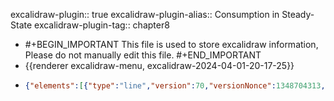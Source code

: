 excalidraw-plugin:: true
excalidraw-plugin-alias:: Consumption in Steady-State
excalidraw-plugin-tag:: chapter8

- #+BEGIN_IMPORTANT
  This file is used to store excalidraw information, Please do not manually edit this file.
  #+END_IMPORTANT
- {{renderer excalidraw-menu, excalidraw-2024-04-01-20-17-25}}
- ```json
  {"elements":[{"type":"line","version":70,"versionNonce":1348704313,"isDeleted":false,"id":"AHTMXU9wkUSZvyQfwAL8w","fillStyle":"solid","strokeWidth":2,"strokeStyle":"solid","roughness":1,"opacity":100,"angle":0,"x":333.8558619160205,"y":105.6893327573687,"strokeColor":"#1e1e1e","backgroundColor":"transparent","width":0,"height":440.9593963623047,"seed":2123977399,"groupIds":[],"frameId":null,"roundness":{"type":2},"boundElements":[],"updated":1711995450706,"link":null,"locked":false,"startBinding":null,"endBinding":null,"lastCommittedPoint":null,"startArrowhead":null,"endArrowhead":null,"points":[[0,0],[0,440.9593963623047]]},{"type":"line","version":134,"versionNonce":479602969,"isDeleted":false,"id":"IwZnLcl4Ya2UswN72DUsK","fillStyle":"solid","strokeWidth":2,"strokeStyle":"solid","roughness":1,"opacity":100,"angle":0,"x":332.3082544941455,"y":548.0216539243609,"strokeColor":"#1e1e1e","backgroundColor":"transparent","width":542.4699401855469,"height":0,"seed":191620055,"groupIds":[],"frameId":null,"roundness":{"type":2},"boundElements":[],"updated":1711995450706,"link":null,"locked":false,"startBinding":null,"endBinding":null,"lastCommittedPoint":null,"startArrowhead":null,"endArrowhead":null,"points":[[0,0],[542.4699401855469,0]]},{"id":"PtVofwHeC_MAQRMRKcDS9","type":"text","x":830.8388671875,"y":570.8400382995605,"width":211.979736328125,"height":50,"angle":0,"strokeColor":"#1e1e1e","backgroundColor":"transparent","fillStyle":"solid","strokeWidth":2,"strokeStyle":"solid","roughness":1,"opacity":100,"groupIds":[],"frameId":null,"roundness":null,"seed":373997367,"version":86,"versionNonce":863800599,"isDeleted":false,"boundElements":null,"updated":1711995491561,"link":null,"locked":false,"text":"Steady-state capital\nper worker, k*","fontSize":20,"fontFamily":1,"textAlign":"left","verticalAlign":"top","baseline":42,"containerId":null,"originalText":"Steady-state capital\nper worker, k*","lineHeight":1.25},{"id":"1Ca_ZNkZ6fooZFC12n-mW","type":"text","x":182.45570373535156,"y":73.50069808959961,"width":134.4598388671875,"height":75,"angle":0,"strokeColor":"#1e1e1e","backgroundColor":"transparent","fillStyle":"solid","strokeWidth":2,"strokeStyle":"solid","roughness":1,"opacity":100,"groupIds":[],"frameId":null,"roundness":null,"seed":787804279,"version":62,"versionNonce":128138071,"isDeleted":false,"boundElements":null,"updated":1711995510894,"link":null,"locked":false,"text":"Steady-state\noutput and \ndepreciation","fontSize":20,"fontFamily":1,"textAlign":"left","verticalAlign":"top","baseline":67,"containerId":null,"originalText":"Steady-state\noutput and \ndepreciation","lineHeight":1.25},{"id":"2sLOosdujMmTdPMDPFXhD","type":"line","x":335.353271484375,"y":548.0097770690918,"width":524.9007568359375,"height":398.1131286621094,"angle":0,"strokeColor":"#1971c2","backgroundColor":"transparent","fillStyle":"solid","strokeWidth":2,"strokeStyle":"solid","roughness":1,"opacity":100,"groupIds":[],"frameId":null,"roundness":{"type":2},"seed":2052540087,"version":57,"versionNonce":1995216985,"isDeleted":false,"boundElements":null,"updated":1711995520596,"link":null,"locked":false,"points":[[0,0],[524.9007568359375,-398.1131286621094]],"lastCommittedPoint":null,"startBinding":null,"endBinding":null,"startArrowhead":null,"endArrowhead":null},{"id":"BFjXNPRN-cOp1Lcc1nptr","type":"text","x":880.7139892578125,"y":110.44733810424805,"width":162.45982360839844,"height":50,"angle":0,"strokeColor":"#1971c2","backgroundColor":"transparent","fillStyle":"solid","strokeWidth":2,"strokeStyle":"solid","roughness":1,"opacity":100,"groupIds":[],"frameId":null,"roundness":null,"seed":807605785,"version":52,"versionNonce":1580691577,"isDeleted":false,"boundElements":null,"updated":1711995548712,"link":null,"locked":false,"text":"Steady-state\ndepreciation, δk*","fontSize":20,"fontFamily":1,"textAlign":"left","verticalAlign":"top","baseline":42,"containerId":null,"originalText":"Steady-state\ndepreciation, δk*","lineHeight":1.25},{"id":"6o2zVJWMsCJ29CUY8a9s1","type":"line","x":335.353271484375,"y":548.6437492370605,"width":555.329833984375,"height":323.30845642089844,"angle":0,"strokeColor":"#f08c00","backgroundColor":"transparent","fillStyle":"solid","strokeWidth":2,"strokeStyle":"solid","roughness":1,"opacity":100,"groupIds":[],"frameId":null,"roundness":{"type":2},"seed":577660473,"version":295,"versionNonce":377617049,"isDeleted":false,"boundElements":null,"updated":1711995588498,"link":null,"locked":false,"points":[[0,0],[161.02029418945312,-224.41412353515625],[555.329833984375,-323.30845642089844]],"lastCommittedPoint":null,"startBinding":null,"endBinding":null,"startArrowhead":null,"endArrowhead":null},{"id":"kH06KhyI-vlN9VpN6nlZz","type":"text","x":919.6339111328125,"y":226.0012321472168,"width":134.4598388671875,"height":50,"angle":0,"strokeColor":"#f08c00","backgroundColor":"transparent","fillStyle":"solid","strokeWidth":2,"strokeStyle":"solid","roughness":1,"opacity":100,"groupIds":[],"frameId":null,"roundness":null,"seed":1313904953,"version":29,"versionNonce":1422423353,"isDeleted":false,"boundElements":null,"updated":1711995591176,"link":null,"locked":false,"text":"Steady-state\noutput, f(k*)","fontSize":20,"fontFamily":1,"textAlign":"left","verticalAlign":"top","baseline":42,"containerId":null,"originalText":"Steady-state\noutput, f(k*)","lineHeight":1.25},{"id":"tlKyCah-Vcm_v35DNlzIv","type":"text","x":356.8516540527344,"y":49.6522331237793,"width":472.97943115234375,"height":50,"angle":0,"strokeColor":"#2f9e44","backgroundColor":"transparent","fillStyle":"solid","strokeWidth":2,"strokeStyle":"solid","roughness":1,"opacity":100,"groupIds":[],"frameId":null,"roundness":null,"seed":346737943,"version":177,"versionNonce":1248145529,"isDeleted":false,"boundElements":null,"updated":1711995631646,"link":null,"locked":false,"text":"Note: Since we are operating in a steady-state\n      depreciation = investment.","fontSize":20,"fontFamily":1,"textAlign":"left","verticalAlign":"top","baseline":42,"containerId":null,"originalText":"Note: Since we are operating in a steady-state\n      depreciation = investment.","lineHeight":1.25},{"id":"SDOhvyFbvbnIsHhiaQXyR","type":"line","x":488.766357421875,"y":328.66718673706055,"width":5.684341886080802e-14,"height":218.70864868164062,"angle":0,"strokeColor":"#1e1e1e","backgroundColor":"transparent","fillStyle":"solid","strokeWidth":2,"strokeStyle":"dotted","roughness":1,"opacity":100,"groupIds":[],"frameId":null,"roundness":{"type":2},"seed":665084663,"version":98,"versionNonce":661078009,"isDeleted":false,"boundElements":null,"updated":1711995652482,"link":null,"locked":false,"points":[[0,0],[-5.684341886080802e-14,218.70864868164062]],"lastCommittedPoint":null,"startBinding":null,"endBinding":null,"startArrowhead":null,"endArrowhead":null},{"id":"LAe86XMQOroIGL8xq-VDq","type":"text","x":459.56353759765625,"y":562.6020622253418,"width":67.7999267578125,"height":25,"angle":0,"strokeColor":"#1e1e1e","backgroundColor":"transparent","fillStyle":"solid","strokeWidth":2,"strokeStyle":"dotted","roughness":1,"opacity":100,"groupIds":[],"frameId":null,"roundness":null,"seed":1720735161,"version":17,"versionNonce":1151101305,"isDeleted":false,"boundElements":null,"updated":1711995661023,"link":null,"locked":false,"text":"k* gold","fontSize":20,"fontFamily":1,"textAlign":"left","verticalAlign":"top","baseline":17,"containerId":null,"originalText":"k* gold","lineHeight":1.25},{"id":"495n02QxMdaR0_4u1mXZN","type":"arrow","x":335.9872741699219,"y":619.0108451843262,"width":143.27001953125,"height":2.535736083984375,"angle":0,"strokeColor":"#6741d9","backgroundColor":"transparent","fillStyle":"solid","strokeWidth":2,"strokeStyle":"solid","roughness":1,"opacity":100,"groupIds":[],"frameId":null,"roundness":{"type":2},"seed":1823022905,"version":51,"versionNonce":459386935,"isDeleted":false,"boundElements":null,"updated":1711995748273,"link":null,"locked":false,"points":[[0,0],[143.27001953125,-2.535736083984375]],"lastCommittedPoint":null,"startBinding":{"elementId":"3IVDe47nCeMGIaT-qR7WV","focus":-1.4715297698041105,"gap":13.82281494140625},"endBinding":null,"startArrowhead":null,"endArrowhead":"arrow"},{"id":"3IVDe47nCeMGIaT-qR7WV","type":"text","x":268.1249084472656,"y":632.8336601257324,"width":199.73977661132812,"height":50,"angle":0,"strokeColor":"#6741d9","backgroundColor":"transparent","fillStyle":"solid","strokeWidth":2,"strokeStyle":"solid","roughness":1,"opacity":100,"groupIds":[],"frameId":null,"roundness":null,"seed":1092464631,"version":112,"versionNonce":2051838295,"isDeleted":false,"boundElements":[{"id":"495n02QxMdaR0_4u1mXZN","type":"arrow"}],"updated":1711995748273,"link":null,"locked":false,"text":"increases in k*\nincrease consumption","fontSize":20,"fontFamily":1,"textAlign":"left","verticalAlign":"top","baseline":42,"containerId":null,"originalText":"increases in k*\nincrease consumption","lineHeight":1.25},{"id":"2hJsPwFQdUP-iNJSwNn40","type":"arrow","x":644.7151489257812,"y":614.5732536315918,"width":143.90396118164062,"height":2.5357666015625,"angle":0,"strokeColor":"#0c8599","backgroundColor":"transparent","fillStyle":"solid","strokeWidth":2,"strokeStyle":"solid","roughness":1,"opacity":100,"groupIds":[],"frameId":null,"roundness":{"type":2},"seed":1801850775,"version":77,"versionNonce":1671732503,"isDeleted":false,"boundElements":null,"updated":1711995749454,"link":null,"locked":false,"points":[[0,0],[-143.90396118164062,2.5357666015625]],"lastCommittedPoint":null,"startBinding":{"elementId":"F70_y-2aAWQpcrvl600Cj","focus":1.3053379257808275,"gap":9.867645263671875},"endBinding":null,"startArrowhead":null,"endArrowhead":"arrow"},{"id":"F70_y-2aAWQpcrvl600Cj","type":"text","x":549.732177734375,"y":624.4408988952637,"width":208.3397674560547,"height":50,"angle":0,"strokeColor":"#0c8599","backgroundColor":"transparent","fillStyle":"solid","strokeWidth":2,"strokeStyle":"solid","roughness":1,"opacity":100,"groupIds":[],"frameId":null,"roundness":null,"seed":1708723479,"version":87,"versionNonce":425648695,"isDeleted":false,"boundElements":[{"id":"2hJsPwFQdUP-iNJSwNn40","type":"arrow"}],"updated":1711995749454,"link":null,"locked":false,"text":"increases in k*\ndecrease consumption","fontSize":20,"fontFamily":1,"textAlign":"left","verticalAlign":"top","baseline":42,"containerId":null,"originalText":"increases in k*\ndecrease consumption","lineHeight":1.25},{"id":"-Gu3zTXRxc0dU3D0FqrnC","type":"arrow","x":502.0790710449219,"y":324.8635612755106,"width":0.633941650390625,"height":95.0906982421875,"angle":0,"strokeColor":"#1e1e1e","backgroundColor":"transparent","fillStyle":"solid","strokeWidth":2,"strokeStyle":"solid","roughness":1,"opacity":100,"groupIds":[],"frameId":null,"roundness":{"type":2},"seed":899301785,"version":49,"versionNonce":816915639,"isDeleted":false,"boundElements":null,"updated":1711995774752,"link":null,"locked":false,"points":[[0,0],[-0.633941650390625,95.0906982421875]],"lastCommittedPoint":null,"startBinding":null,"endBinding":null,"startArrowhead":"arrow","endArrowhead":"arrow"},{"id":"6IAAazHuvDcv4oUTYxD2H","type":"text","x":473.0096740722656,"y":270.7696129112528,"width":68.09992980957031,"height":25,"angle":0,"strokeColor":"#1e1e1e","backgroundColor":"transparent","fillStyle":"solid","strokeWidth":2,"strokeStyle":"solid","roughness":1,"opacity":100,"groupIds":[],"frameId":null,"roundness":null,"seed":1708827383,"version":54,"versionNonce":717014231,"isDeleted":false,"boundElements":null,"updated":1711995783019,"link":null,"locked":false,"text":"c* gold","fontSize":20,"fontFamily":1,"textAlign":"left","verticalAlign":"top","baseline":17,"containerId":null,"originalText":"c* gold","lineHeight":1.25}],"files":{},"appState":{"gridSize":null,"viewBackgroundColor":"#ffffff","zoom":{"value":1},"offsetTop":19.998767852783203,"offsetLeft":0,"scrollX":-87.4835205078125,"scrollY":-101.43007815173132,"viewModeEnabled":false,"zenModeEnabled":false}}
  ```